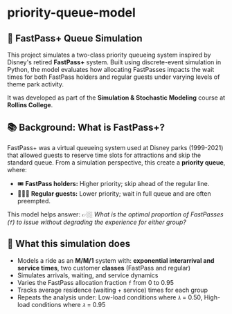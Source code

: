 # priority-queue-model

## 🎢 FastPass+ Queue Simulation 

This project simulates a two-class priority queueing system inspired by Disney's retired **FastPass+** system. Built using discrete-event simulation in Python, the model evaluates how allocating FastPasses impacts the wait times for both FastPass holders and regular guests under varying levels of theme park activity.

It was developed as part of the **Simulation & Stochastic Modeling** course at **Rollins College**.

## 📚 Background: What is FastPass+?

FastPass+ was a virtual queueing system used at Disney parks (1999-2021) that allowed guests to reserve time slots for attractions and skip the standard queue. From a simulation perspective, this create a **priority queue**, where: 

- 🎟️ **FastPass holders:** Higher priority; skip ahead of the regular line.
- 🚶🏻‍♀️ **Regular guests:** Lower priority; wait in full queue and are often preempted.

This model helps answer:
👉🏼 *What is the optimal proportion of FastPasses (`f`) to issue without degrading the experience for either group?*

## 🧠 What this simulation does

- Models a ride as an **M/M/1** system with: **exponential interarrival and service times**, two customer **classes** (FastPass and regular)
- Simulates arrivals, waiting, and service dynamics
- Varies the FastPass allocation fraction `f` from 0 to 0.95
- Tracks average residence (waiting + service) times for each group
- Repeats the analysis under: Low-load conditions where `𝜆` = 0.50, High-load conditions where `𝜆` = 0.95
